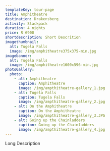 ```yaml
---
templateKey: tour-page
title: Amphitheatre
destination: Drakensberg
activity: Slackpack
duration: 4 nights
price: R 6900
shortdescription: Short Descrition
imagethumbnail:
  alt: Tugela Falls
  image: /img/amphitheatre375x375-min.jpg
imagebanner:
  alt: Tugela Falls
  image: /img/amphitheatre1600x596-min.jpg
photoGallery:
  photo:
    - alt: Amphitheatre
      caption: Amphitheatre
      image: /img/ampthitheatre-gallery_1.jpg
    - alt: Tugela Falls
      caption: Tugela Falls
      image: /img/ampthitheatre-gallery_2.jpg
    - alt: On the Amphitheatre
      caption: On the Amphitheatre
      image: /img/ampthitheatre-gallery_3.JPG
    - alt: Going up the Chainladders
      caption: Going up the Chainladders
      image: /img/ampthitheatre-gallery_4.jpg
---
```

Long Description
